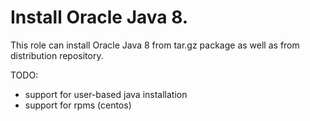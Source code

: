 Install Oracle Java 8.
======================

This role can install Oracle Java 8 from tar.gz package as well as from
distribution repository.

TODO:
* support for user-based java installation
* support for rpms (centos)
